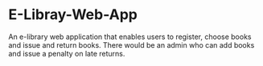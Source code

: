 # E-Libray-Web-App
An e-library web application that enables users to register, choose books and issue and return books. There would be an admin who can add books and issue a penalty on late returns. 

